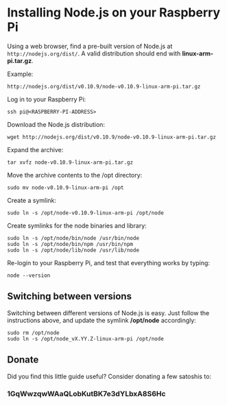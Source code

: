 # Installing Node.js on your Raspberry Pi #
Using a web browser, find a pre-built version of Node.js at `http://nodejs.org/dist/`.  A valid distribution should end with **linux-arm-pi.tar.gz**.

Example:

`http://nodejs.org/dist/v0.10.9/node-v0.10.9-linux-arm-pi.tar.gz`

Log in to your Raspberry Pi:
	
	ssh pi@<RASPBERRY-PI-ADDRESS>

Download the Node.js distribution:

	wget http://nodejs.org/dist/v0.10.9/node-v0.10.9-linux-arm-pi.tar.gz
 
Expand the archive:

	tar xvfz node-v0.10.9-linux-arm-pi.tar.gz
	
Move the archive contents to the /opt directory:

	sudo mv node-v0.10.9-linux-arm-pi /opt
	
Create a symlink:

	sudo ln -s /opt/node-v0.10.9-linux-arm-pi /opt/node
	
Create symlinks for the node binaries and library:

	sudo ln -s /opt/node/bin/node /usr/bin/node
	sudo ln -s /opt/node/bin/npm /usr/bin/npm
	sudo ln -s /opt/node/lib/node /usr/lib/node
	
Re-login to your Raspberry Pi, and test that everything works by typing:

    node --version
    
Switching between versions
--------------------------
Switching between different versions of Node.js is easy.  Just follow the instructions above, and update the symlink **/opt/node** accordingly:

	sudo rm /opt/node
	sudo ln -s /opt/node_vX.YY.Z-linux-arm-pi /opt/node

Donate
------
Did you find this little guide useful?  Consider donating a few satoshis to:

### 1GqWwzqwWAaQLobKutBK7e3dYLbxA8S6Hc ###
